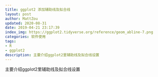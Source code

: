 ```yaml
---
title: ggplot2 添加辅助线及拟合线
layout: post
author: MattZou
updated: 2020-08-31
date: 2019-04-21 23:17:39
index_img: https://ggplot2.tidyverse.org/reference/geom_abline-7.png
categories: 软件使用
tags:
- R
- ggplot2
description: 主要介绍ggplot2里辅助线及拟合线设置
---
```


主要介绍ggplot2里辅助线及拟合线设置